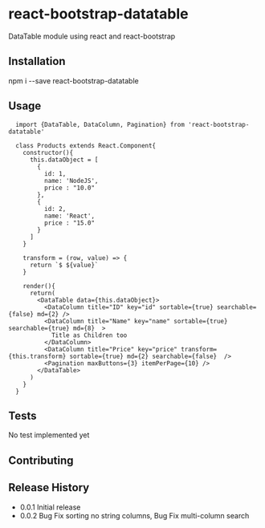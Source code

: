 # react-bootstrap-datatable

DataTable module using react and react-bootstrap

## Installation

  npm i --save react-bootstrap-datatable

## Usage

      import {DataTable, DataColumn, Pagination} from 'react-bootstrap-datatable'

      class Products extends React.Component{
        constructor(){
          this.dataObject = [
            {
              id: 1,
              name: 'NodeJS',
              price : "10.0"
            },
            {
              id: 2,
              name: 'React',
              price : "15.0"
            }
          ]
        }
        
        transform = (row, value) => {
          return `$ ${value}`
        }
      
        render(){
          return(
            <DataTable data={this.dataObject}>
              <DataColumn title="ID" key="id" sortable={true} searchable={false} md={2} />
              <DataColumn title="Name" key="name" sortable={true} searchable={true} md={8}  >
                Title as Children too
              </DataColumn>
              <DataColumn title="Price" key="price" transform={this.transform} sortable={true} md={2} searchable={false}  />
              <Pagination maxButtons={3} itemPerPage={10} />
            </DataTable>  
          )
        }
      }

  
  
  
  
  

## Tests

  No test implemented yet

## Contributing



## Release History

* 0.0.1 Initial release
* 0.0.2 Bug Fix sorting no string columns, Bug Fix multi-column search